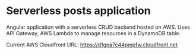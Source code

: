 # Serverless posts application
Angular application with a serverless CRUD backend hosted on AWS. Uses API Gateway, AWS Lambda to manage resources in a DynamoDB table.

Current AWS Cloudfront URL: https://d1gna7c44pmpfw.cloudfront.net
